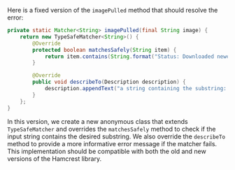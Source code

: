 Here is a fixed version of the `imagePulled` method that should resolve the error:

```java
private static Matcher<String> imagePulled(final String image) {
    return new TypeSafeMatcher<String>() {
        @Override
        protected boolean matchesSafely(String item) {
            return item.contains(String.format("Status: Downloaded newer image for %s", image));
        }

        @Override
        public void describeTo(Description description) {
            description.appendText("a string containing the substring: Status: Downloaded newer image for " + image);
        }
    };
}
```

In this version, we create a new anonymous class that extends `TypeSafeMatcher` and overrides the `matchesSafely` method to check if the input string contains the desired substring. We also override the `describeTo` method to provide a more informative error message if the matcher fails. This implementation should be compatible with both the old and new versions of the Hamcrest library.